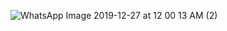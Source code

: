 
![WhatsApp Image 2019-12-27 at 12 00 13 AM (2)](https://user-images.githubusercontent.com/59257905/71517407-90fed480-28b6-11ea-949d-02ad23ffa6d3.jpeg)

